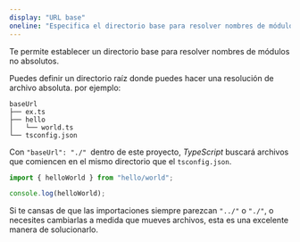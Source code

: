 ```yaml
---
display: "URL base"
oneline: "Especifica el directorio base para resolver nombres de módulos no relativos."
---
```


Te permite establecer un directorio base para resolver nombres de módulos no absolutos.

Puedes definir un directorio raíz donde puedes hacer una resolución de archivo absoluta. por ejemplo:

```
baseUrl
├── ex.ts
├── hello
│   └── world.ts
└── tsconfig.json
```

Con `"baseUrl": "./" `dentro de este proyecto, *TypeScript* buscará archivos que comiencen en el mismo directorio que el `tsconfig.json`.

```ts
import { helloWorld } from "hello/world";

console.log(helloWorld);
```

Si te cansas de que las importaciones siempre parezcan `"../"` o `"./"`, o necesites
cambiarlas a medida que mueves archivos, esta es una excelente manera de solucionarlo.
